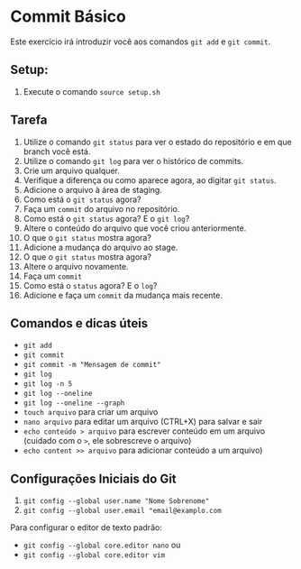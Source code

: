 # Commit Básico
Este exercício irá introduzir você aos comandos `git add` e `git commit`.

## Setup:

1. Execute o comando `source setup.sh`

## Tarefa

1. Utilize o comando `git status` para ver o estado do repositório e em que branch você está.
1. Utilize o comando `git log` para ver o histórico de commits.
1. Crie um arquivo qualquer.
1. Verifique a diferença ou como aparece agora, ao digitar `git status`.
1. Adicione o arquivo à área de staging.
1. Como está o `git status` agora?
1. Faça um `commit` do arquivo no repositório.
1. Como está o `git status` agora? E o `git log`?
1. Altere o conteúdo do arquivo que você criou anteriormente.
1. O que o `git status` mostra agora?
1. Adicione a mudança do arquivo ao stage.
1. O que o `git status` mostra agora?
1. Altere o arquivo novamente.
1. Faça um `commit`
1. Como está o `status` agora? E o `log`?
1. Adicione e faça um `commit` da mudança mais recente.

## Comandos e dicas úteis
- `git add`
- `git commit`
- `git commit -m "Mensagem de commit"`
- `git log`
- `git log -n 5`
- `git log --oneline`
- `git log --oneline --graph`
- `touch arquivo` para criar um arquivo
- `nano arquivo` para editar um arquivo (CTRL+X) para salvar e sair
- `echo conteúdo > arquivo` para escrever conteúdo em um arquivo (cuidado com o `>`, ele sobrescreve o arquivo)
- `echo content >> arquivo` para adicionar conteúdo a um arquivo)

## Configurações Iniciais do Git
1. `git config --global user.name "Nome Sobrenome"`
1. `git config --global user.email "email@examplo.com`

Para configurar o editor de texto padrão:
- `git config --global core.editor nano`
ou
- `git config --global core.editor vim`

